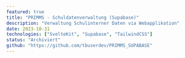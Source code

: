 ```yaml
---
featured: true
title: "PRIMMS - Schuldatenverwaltung (Supabase)"
description: "Verwaltung Schulinterner Daten via Webapplikation"
date: 2023-10-31
technologies: ["SvelteKit", "Supabase", "TailwindCSS"]
status: "Archiviert"
github: "https://github.com/tbuserdev/PRIMMS_SUPABASE"
---
```

